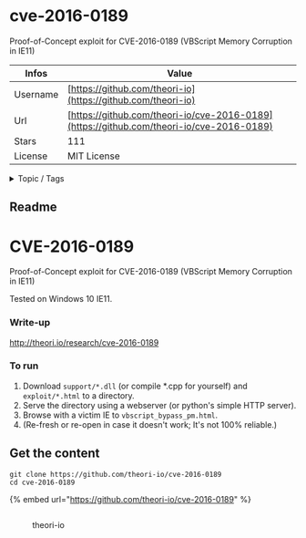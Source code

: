 # cve-2016-0189

Proof-of-Concept exploit for CVE-2016-0189 (VBScript Memory Corruption in IE11)

| Infos    | Value                                                              |
| -------- | -------------------------------------------------------------------|
| Username | [https://github.com/theori-io](https://github.com/theori-io) |
| Url      | [https://github.com/theori-io/cve-2016-0189](https://github.com/theori-io/cve-2016-0189)                                               |
| Stars    | 111                                                          |
| License  | MIT License                                                        |

<details>

<summary>Topic / Tags</summary>



</details>

## Readme

# CVE-2016-0189
Proof-of-Concept exploit for CVE-2016-0189 (VBScript Memory Corruption in IE11)

Tested on Windows 10 IE11.

### Write-up
http://theori.io/research/cve-2016-0189

### To run
1. Download `support/*.dll` (or compile \*.cpp for yourself) and `exploit/*.html` to a directory.
2. Serve the directory using a webserver (or python's simple HTTP server).
3. Browse with a victim IE to `vbscript_bypass_pm.html`.
4. (Re-fresh or re-open in case it doesn't work; It's not 100% reliable.)



## Get the content

```
git clone https://github.com/theori-io/cve-2016-0189
cd cve-2016-0189
```

{% embed url="https://github.com/theori-io/cve-2016-0189" %}

<figure><img src="https://avatars.githubusercontent.com/u/18063559?v=4" alt=""><figcaption><p>theori-io</p></figcaption></figure>
